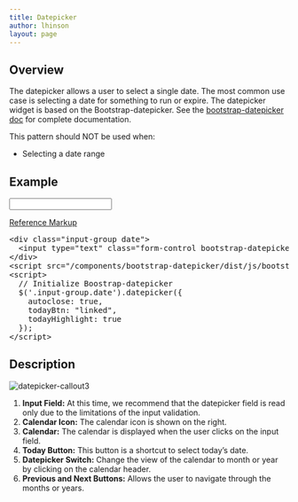 ```yaml
---
title: Datepicker
author: lhinson
layout: page
---
```

## Overview

The datepicker allows a user to select a single date. The most common use case is selecting a date for something to run or expire. The datepicker widget is based on the Bootstrap-datepicker. See the [bootstrap-datepicker doc][1] for complete documentation.

This pattern should NOT be used when:

  * Selecting a date range

## Example

<div class="row">
  <div class="col-md-4">
    <div class="pf-example">
      <div class="input-group date">
        <input type="text" class="form-control bootstrap-datepicker" readonly /><span class="input-group-addon"><span class="fa fa-calendar"></span></span>
      </div>
    </div>
  </div>
</div>

<p class="reference-markup">
  <a class="collapse-toggle collapsed" data-toggle="collapse" aria-expanded="false" aria-controls="bootstrap-datepicker-markup" href="#bootstrap-datepicker-markup">Reference Markup</a>
</p>

<div class="collapse" id="bootstrap-datepicker-markup">
  <pre class="prettyprint">
&lt;div class="input-group date">
  &lt;input type="text" class="form-control bootstrap-datepicker" readonly>&lt;span class="input-group-addon">&lt;span class="fa fa-calendar">&lt;/span>&lt;/span>
&lt;/div&gt;
&lt;script src="/components/bootstrap-datepicker/dist/js/bootstrap-datepicker.min.js"&gt;&lt;/script&gt;
&lt;script&gt;
  // Initialize Boostrap-datepicker
  $('.input-group.date').datepicker({
    autoclose: true,
    todayBtn: "linked",
    todayHighlight: true
  });
&lt;/script&gt;
</pre>
</div>

## Description

<div class="row">
  <div class="col-md-4">
    <img src="{{site.baseurl}}assets/img/datepicker-callout3.png" alt="datepicker-callout3" />
  </div>

  <div class="col-md-8">
    <ol>
      <li>
        <b>Input Field:</b> At this time, we recommend that the datepicker field is read only due to the limitations of the input validation.
      </li>
      <li>
        <b>Calendar Icon:</b> The calendar icon is shown on the right.
      </li>
      <li>
        <b>Calendar:</b> The calendar is displayed when the user clicks on the input field.
      </li>
      <li>
        <b>Today Button:</b> This button is a shortcut to select today&#8217;s date.
      </li>
      <li>
        <b>Datepicker Switch:</b> Change the view of the calendar to month or year by clicking on the calendar header.
      </li>
      <li>
        <b>Previous and Next Buttons:</b> Allows the user to navigate through the months or years.
      </li>
    </ol>
  </div>
</div>

 [1]: http://bootstrap-datepicker.readthedocs.org/en/latest/
